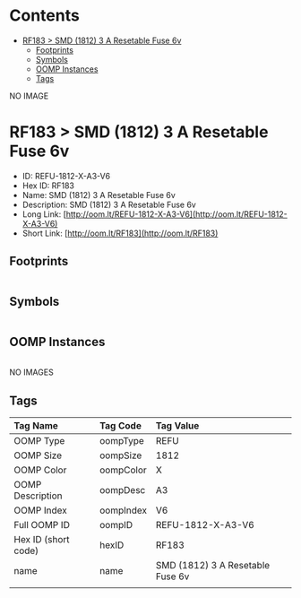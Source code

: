 



Contents
========

* [RF183 > SMD (1812) 3 A Resetable Fuse 6v](#rf183--smd-1812-3-a-resetable-fuse-6v)
	* [Footprints](#footprints)
	* [Symbols](#symbols)
	* [OOMP Instances](#oomp-instances)
	* [Tags](#tags)
  
NO IMAGE  
# RF183 > SMD (1812) 3 A Resetable Fuse 6v

- ID: REFU-1812-X-A3-V6
- Hex ID: RF183
- Name: SMD (1812) 3 A Resetable Fuse 6v
- Description: SMD (1812) 3 A Resetable Fuse 6v
- Long Link: [http://oom.lt/REFU-1812-X-A3-V6](http://oom.lt/REFU-1812-X-A3-V6)
- Short Link: [http://oom.lt/RF183](http://oom.lt/RF183)

## Footprints
  

|||||
| :--- | :--- | :--- | :--- |

## Symbols
  

|||||
| :--- | :--- | :--- | :--- |

## OOMP Instances
  

|||||
| :--- | :--- | :--- | :--- |
  
NO IMAGES  
## Tags
  

|Tag Name|Tag Code|Tag Value|
| :--- | :--- | :--- |
|OOMP Type|oompType|REFU|
|OOMP Size|oompSize|1812|
|OOMP Color|oompColor|X|
|OOMP Description|oompDesc|A3|
|OOMP Index|oompIndex|V6|
|Full OOMP ID|oompID|REFU-1812-X-A3-V6|
|Hex ID (short code)|hexID|RF183|
|name|name|SMD (1812) 3 A Resetable Fuse 6v|
||||
